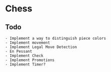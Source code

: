 # Chess

## Todo
    - Implement a way to distinguish piece colors
    - Implement movement
    - Implement Legal Move Detection
    - En Pessant
    - Implement Check
    - Implement Promotions
    - Implement Timer?
